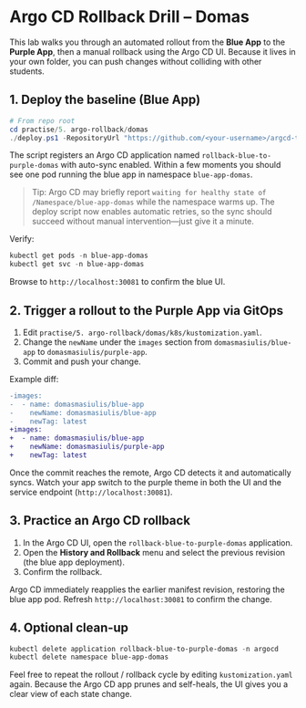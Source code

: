 # Argo CD Rollback Drill – Domas

This lab walks you through an automated rollout from the **Blue App** to the **Purple App**, then a manual rollback using the Argo CD UI. Because it lives in your own folder, you can push changes without colliding with other students.

## 1. Deploy the baseline (Blue App)

```powershell
# From repo root
cd practise/5. argo-rollback/domas
./deploy.ps1 -RepositoryUrl "https://github.com/<your-username>/argcd-test" -Revision main
```

The script registers an Argo CD application named `rollback-blue-to-purple-domas` with auto-sync enabled. Within a few moments you should see one pod running the blue app in namespace `blue-app-domas`.

> Tip: Argo CD may briefly report `waiting for healthy state of /Namespace/blue-app-domas` while the namespace warms up. The deploy script now enables automatic retries, so the sync should succeed without manual intervention—just give it a minute.

Verify:

```powershell
kubectl get pods -n blue-app-domas
kubectl get svc -n blue-app-domas
```

Browse to `http://localhost:30081` to confirm the blue UI.

## 2. Trigger a rollout to the Purple App via GitOps

1. Edit `practise/5. argo-rollback/domas/k8s/kustomization.yaml`.
2. Change the `newName` under the `images` section from `domasmasiulis/blue-app` to `domasmasiulis/purple-app`.
3. Commit and push your change.

Example diff:

```diff
-images:
-  - name: domasmasiulis/blue-app
-    newName: domasmasiulis/blue-app
-    newTag: latest
+images:
+  - name: domasmasiulis/blue-app
+    newName: domasmasiulis/purple-app
+    newTag: latest
```

Once the commit reaches the remote, Argo CD detects it and automatically syncs. Watch your app switch to the purple theme in both the UI and the service endpoint (`http://localhost:30081`).

## 3. Practice an Argo CD rollback

1. In the Argo CD UI, open the `rollback-blue-to-purple-domas` application.
2. Open the **History and Rollback** menu and select the previous revision (the blue app deployment).
3. Confirm the rollback.

Argo CD immediately reapplies the earlier manifest revision, restoring the blue app pod. Refresh `http://localhost:30081` to confirm the change.

## 4. Optional clean-up

```powershell
kubectl delete application rollback-blue-to-purple-domas -n argocd
kubectl delete namespace blue-app-domas
```

Feel free to repeat the rollout / rollback cycle by editing `kustomization.yaml` again. Because the Argo CD app prunes and self-heals, the UI gives you a clear view of each state change.
